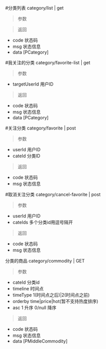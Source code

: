 #分类列表
category/list | get
> 参数  

> 返回  
* code 状态码
* msg 状态信息
* data [PCategory]

#我关注的分类
category/favorite-list | get
> 参数  
* targetUserId 用户ID

> 返回  
* code 状态码
* msg 状态信息
* data [PCategory]

#关注分类
category/favorite | post
> 参数  
* userId 用户ID
* cateId 分类ID

> 返回  
* code 状态码
* msg 状态信息

#取消关注分类
category/cancel-favorite | post
> 参数  
* userId 用户ID
* cateIds 多个分类id用逗号隔开

> 返回  
* code 状态码
* msg 状态信息

分类的商品
category/commodity | GET
> 参数  
* cateId 分类id
* timeline 时间点
* timeType 1(时间点之后)|2(时间点之前)
* orderby time|price|hot(暂不支持热度排序)
* asc 1 升序 0/null 降序

> 返回  
* code 状态码
* msg 状态信息
* data [PMiddleCommodity]

